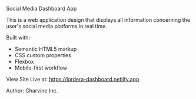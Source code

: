 Social Media Dashboard App

This is a web application design that displays all information concerning
the user's social media platforms in real time.


Built with:
- Semantic HTML5 markup
- CSS custom properties
- Flexbox
- Mobile-first workflow

View Site Live at:
https://lordera-dashboard.netlify.app


Author:
Charvine Inc.